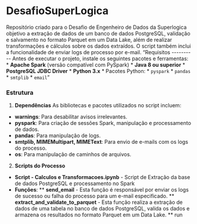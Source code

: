 # DesafioSuperLogica
Repositório criado para o Desafio de Engenheiro de Dados da Superlogica
objetivo a extração de dados de um banco de dados PostgreSQL, validação e salvamento no formato Parquet em um Data Lake, além de realizar transformações e cálculos sobre os dados extraídos. O script também inclui a funcionalidade de enviar logs de processo por e-mail.
“Requisitos ---------- Antes de executar o projeto, instale os seguintes pacotes e ferramentas: * **Apache Spark** (versão compatível com PySpark) * **Java 8 ou superior** * **PostgreSQL JDBC Driver** * **Python 3.x** * Pacotes Python: * `pyspark` * `pandas` * `smtplib` * `email`”

### Estrutura
1. **Dependências**
As bibliotecas e pacotes utilizados no script incluem:

* **warnings**: Para desabilitar avisos irrelevantes.
* **pyspark**: Para criação de sessões Spark, manipulação e processamento de dados.
* **pandas**: Para manipulação de logs.
* **smtplib, MIMEMultipart, MIMEText**: Para envio de e-mails com os logs do processo.
* **os**: Para manipulação de caminhos de arquivos.

2. **Scripts do Processo**
* **Script - Calculos e Transformacoes.ipynb** - Script de Extração da base de dados PostgreSQL e processamento no Spark
* **Funções**: 
** **send_email** - Esta função é responsável por enviar os logs de sucesso ou falha do processo para um e-mail especificado.
** **extract_and_validate_to_parquet** - Esta função realiza a extração de dados de uma tabela no banco de dados PostgreSQL, valida os dados e armazena os resultados no formato Parquet em um Data Lake.
** run
